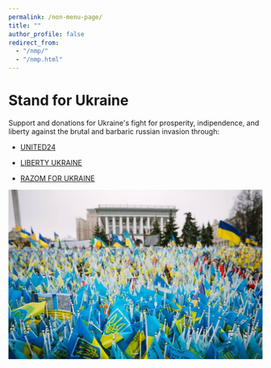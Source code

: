 ```yaml
---
permalink: /non-menu-page/
title: ""
author_profile: false
redirect_from: 
  - "/nmp/"
  - "/nmp.html"
---
```


Stand for Ukraine
==

Support and donations for Ukraine's fight for prosperity, indipendence, and liberty against the brutal and barbaric russian invasion through:

* [UNITED24](https://u24.gov.ua/)

* [LIBERTY UKRAINE](https://www.libertyukraine.org/)

* [RAZOM FOR UKRAINE](https://www.razomforukraine.org/donate/)

![Profile Picture](/images/ukraineflags.jpeg)
